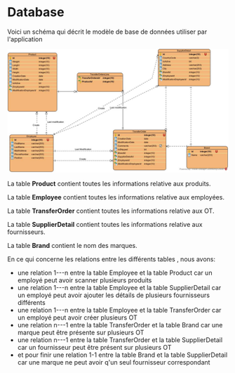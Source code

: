 # Database
Voici un schéma qui décrit le modèle de base de données utiliser par l'application

![Diagramme de classe.](./images/warehouse-stock-app.jpg)

La table **Product** contient toutes les informations relative aux produits.

La table **Employee** contient toutes les informations relative aux employées.

La table **TransferOrder** contient toutes les informations relative aux OT.

La table **SupplierDetail** contient toutes les informations relative aux fournisseurs.

La table **Brand** contient le nom des marques.

En ce qui concerne les relations entre les différents tables , nous avons:
- une relation 1---n entre la table Employee et la table Product car un employé peut avoir scanner plusieurs produits
- une relation 1---n entre la table Employee et la table SupplierDetail car un employé peut avoir ajouter les détails de plusieurs fournisseurs différents
- une relation 1---n entre la table Employee et la table TransferOrder car un employé peut avoir créer plusieurs OT
- une relation n---1 entre la table TransferOrder et la table Brand car une marque peut être présente sur plusieurs OT
- une relation n---1 entre la table TransferOrder et la table SupplierDetail car un fournisseur peut être présent sur plusieurs OT
- et pour finir une relation 1-1 entre la table Brand et la table SupplierDetail car une marque ne peut avoir q'un seul fournisseur correspondant
